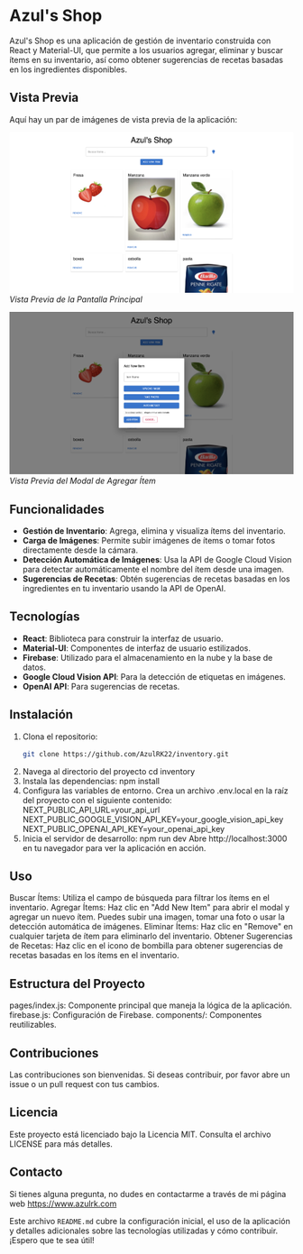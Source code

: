 # Azul's Shop

Azul's Shop es una aplicación de gestión de inventario construida con React y Material-UI, que permite a los usuarios agregar, eliminar y buscar ítems en su inventario, así como obtener sugerencias de recetas basadas en los ingredientes disponibles.

## Vista Previa

Aquí hay un par de imágenes de vista previa de la aplicación:

![Vista Previa 1](images/1.png)
*Vista Previa de la Pantalla Principal*

![Vista Previa 2](images/2.png)
*Vista Previa del Modal de Agregar Ítem*

## Funcionalidades

- **Gestión de Inventario**: Agrega, elimina y visualiza ítems del inventario.
- **Carga de Imágenes**: Permite subir imágenes de ítems o tomar fotos directamente desde la cámara.
- **Detección Automática de Imágenes**: Usa la API de Google Cloud Vision para detectar automáticamente el nombre del ítem desde una imagen.
- **Sugerencias de Recetas**: Obtén sugerencias de recetas basadas en los ingredientes en tu inventario usando la API de OpenAI.

## Tecnologías

- **React**: Biblioteca para construir la interfaz de usuario.
- **Material-UI**: Componentes de interfaz de usuario estilizados.
- **Firebase**: Utilizado para el almacenamiento en la nube y la base de datos.
- **Google Cloud Vision API**: Para la detección de etiquetas en imágenes.
- **OpenAI API**: Para sugerencias de recetas.

## Instalación

1. Clona el repositorio:
   ```bash
   git clone https://github.com/AzulRK22/inventory.git
2. Navega al directorio del proyecto
   cd inventory
3. Instala las dependencias:
   npm install
4. Configura las variables de entorno. Crea un archivo .env.local en la raíz del proyecto con el siguiente contenido:
    NEXT_PUBLIC_API_URL=your_api_url
    NEXT_PUBLIC_GOOGLE_VISION_API_KEY=your_google_vision_api_key
    NEXT_PUBLIC_OPENAI_API_KEY=your_openai_api_key
5. Inicia el servidor de desarrollo:
   npm run dev
   Abre http://localhost:3000 en tu navegador para ver la aplicación en acción.

## Uso

Buscar Ítems: Utiliza el campo de búsqueda para filtrar los ítems en el inventario.
Agregar Ítems: Haz clic en "Add New Item" para abrir el modal y agregar un nuevo ítem. Puedes subir una imagen, tomar una foto o usar la detección automática de imágenes.
Eliminar Ítems: Haz clic en "Remove" en cualquier tarjeta de ítem para eliminarlo del inventario.
Obtener Sugerencias de Recetas: Haz clic en el icono de bombilla para obtener sugerencias de recetas basadas en los ítems en el inventario.

## Estructura del Proyecto

pages/index.js: Componente principal que maneja la lógica de la aplicación.
firebase.js: Configuración de Firebase.
components/: Componentes reutilizables.

## Contribuciones

Las contribuciones son bienvenidas. Si deseas contribuir, por favor abre un issue o un pull request con tus cambios.

## Licencia

Este proyecto está licenciado bajo la Licencia MIT. Consulta el archivo LICENSE para más detalles.

## Contacto

Si tienes alguna pregunta, no dudes en contactarme a través de mi página web https://www.azulrk.com

Este archivo `README.md` cubre la configuración inicial, el uso de la aplicación y detalles adicionales sobre las tecnologías utilizadas y cómo contribuir. ¡Espero que te sea útil!


